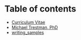 # Table of contents

* [Curriculum Vitae](README.md)
* [Michael Trestman, PhD](resume.md)
* [writing\_samples](writing_samples.md)

